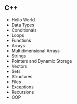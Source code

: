 ## C++

- Hello World
- Data Types
- Conditionals
- Loops
- Functions
- Arrays
- Multidimensional Arrays
- Strings
- Pointers and Dynamic Storage
- Vectors
- Sets
- Structures
- Files
- Exceptions
- Recursions
- OOP

